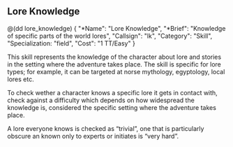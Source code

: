 ## Lore Knowledge

@(dd lore_knowledge)
{ 
  "*Name": "Lore Knowledge",
  "*Brief": "Knowledge of specific parts of the world lores",
  "Callsign": "lk",
  "Category": "Skill",
  "Specialization: "field",
  "Cost": "1 TT/Easy"
}

This skill represents the knowledge of the character about lore and stories in
the setting where the adventure takes place. The skill is specific for lore
types; for example, it can be targeted at norse mythology, egyptology, local
lores etc.

To check wether a character knows a specific lore it gets in contact with, check
against a difficulty which depends on how widespread the knowledge is,
considered the specific setting where the adventure takes place.
 
A lore everyone knows is checked as “trivial”, one that is particularly obscure
an known only to experts or initiates is “very hard”.
